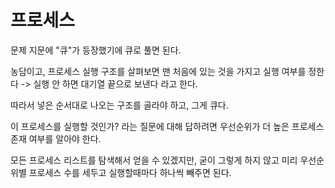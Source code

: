 # 프로세스

문제 지문에 "큐"가 등장했기에 큐로 풀면 된다.

농담이고, 프로세스 실행 구조를 살펴보면 맨 처음에 있는 것을 가지고 실행 여부를 정한다 -> 실행 안 하면 대기열 끝으로 보낸다 라고 한다.

따라서 넣은 순서대로 나오는 구조를 골라야 하고, 그게 큐다.

이 프로세스를 실행할 것인가? 라는 질문에 대해 답하려면 우선순위가 더 높은 프로세스 존재 여부를 알아야 한다.

모든 프로세스 리스트를 탐색해서 얻을 수 있겠지만, 굳이 그렇게 하지 않고 미리 우선순위별 프로세스 수를 세두고 실행할때마다 하나씩 빼주면 된다.
